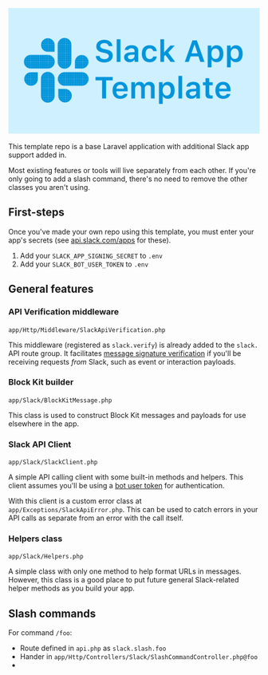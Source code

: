 ![Slack App Template](banner.png)

This template repo is a base Laravel application with additional Slack app support added in.

Most existing features or tools will live separately from each other. If you're only going to add a slash command, there's no need to remove the other classes you aren't using.

## First-steps

Once you've made your own repo using this template, you must enter your app's secrets (see [api.slack.com/apps](https://api.slack.com/apps) for these).

1. Add your `SLACK_APP_SIGNING_SECRET` to `.env`
2. Add your `SLACK_BOT_USER_TOKEN` to `.env`

## General features

### API Verification middleware

`app/Http/Middleware/SlackApiVerification.php`

This middleware (registered as `slack.verify`) is already added to the `slack.` API route group. It facilitates [message signature verification](https://api.slack.com/authentication/verifying-requests-from-slack) if you'll be receiving requests _from_ Slack, such as event or interaction payloads.

### Block Kit builder

`app/Slack/BlockKitMessage.php`

This class is used to construct Block Kit messages and payloads for use elsewhere in the app.

### Slack API Client

`app/Slack/SlackClient.php`

A simple API calling client with some built-in methods and helpers. This client assumes you'll be using a [bot user token](https://api.slack.com/authentication/token-types#bot) for authentication.

With this client is a custom error class at `app/Exceptions/SlackApiError.php`. This can be used to catch errors in your API calls as separate from an error with the call itself.

### Helpers class

`app/Slack/Helpers.php`

A simple class with only one method to help format URLs in messages. However, this class is a good place to put future general Slack-related helper methods as you build your app.


## Slash commands

For command `/foo`:
- Route defined in `api.php` as `slack.slash.foo`
- Hander in `app/Http/Controllers/Slack/SlashCommandController.php@foo`
- 
